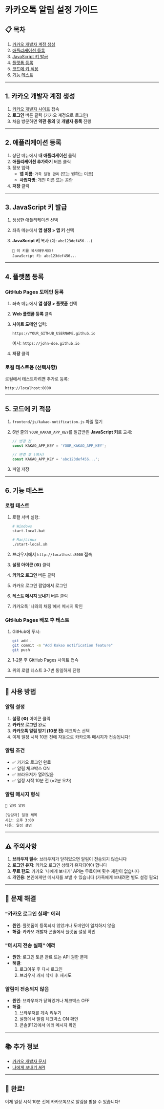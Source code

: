 # 카카오톡 알림 설정 가이드

## 📋 목차
1. [카카오 개발자 계정 생성](#1-카카오-개발자-계정-생성)
2. [애플리케이션 등록](#2-애플리케이션-등록)
3. [JavaScript 키 발급](#3-javascript-키-발급)
4. [플랫폼 등록](#4-플랫폼-등록)
5. [코드에 키 적용](#5-코드에-키-적용)
6. [기능 테스트](#6-기능-테스트)

---

## 1. 카카오 개발자 계정 생성

1. [카카오 개발자 사이트](https://developers.kakao.com) 접속
2. **로그인** 버튼 클릭 (카카오 계정으로 로그인)
3. 처음 방문하면 **약관 동의** 및 **개발자 등록** 진행

---

## 2. 애플리케이션 등록

1. 상단 메뉴에서 **내 애플리케이션** 클릭
2. **애플리케이션 추가하기** 버튼 클릭
3. 정보 입력:
   - **앱 이름**: `가족 일정 관리` (또는 원하는 이름)
   - **사업자명**: 개인 이름 또는 공란
4. **저장** 클릭

---

## 3. JavaScript 키 발급

1. 생성한 애플리케이션 선택
2. 좌측 메뉴에서 **앱 설정 > 앱 키** 선택
3. **JavaScript 키** 복사 (예: `abc123def456...`)

   ```
   📝 이 키를 복사해두세요!
   JavaScript 키: abc123def456...
   ```

---

## 4. 플랫폼 등록

### GitHub Pages 도메인 등록

1. 좌측 메뉴에서 **앱 설정 > 플랫폼** 선택
2. **Web 플랫폼 등록** 클릭
3. **사이트 도메인** 입력:
   ```
   https://YOUR_GITHUB_USERNAME.github.io
   ```
   예시: `https://john-doe.github.io`

4. **저장** 클릭

### 로컬 테스트용 (선택사항)

로컬에서 테스트하려면 추가로 등록:
```
http://localhost:8000
```

---

## 5. 코드에 키 적용

1. `frontend/js/kakao-notification.js` 파일 열기

2. 6번 줄의 `YOUR_KAKAO_APP_KEY`를 발급받은 **JavaScript 키**로 교체:

   ```javascript
   // 변경 전
   const KAKAO_APP_KEY = 'YOUR_KAKAO_APP_KEY';
   
   // 변경 후 (예시)
   const KAKAO_APP_KEY = 'abc123def456...';
   ```

3. 파일 저장

---

## 6. 기능 테스트

### 로컬 테스트

1. 로컬 서버 실행:
   ```bash
   # Windows
   start-local.bat
   
   # Mac/Linux
   ./start-local.sh
   ```

2. 브라우저에서 `http://localhost:8000` 접속

3. **설정 아이콘 (⚙️)** 클릭

4. **카카오 로그인** 버튼 클릭

5. 카카오 로그인 팝업에서 로그인

6. **테스트 메시지 보내기** 버튼 클릭

7. 카카오톡 '나와의 채팅'에서 메시지 확인

### GitHub Pages 배포 후 테스트

1. GitHub에 푸시:
   ```bash
   git add .
   git commit -m "Add Kakao notification feature"
   git push
   ```

2. 1-2분 후 GitHub Pages 사이트 접속

3. 위의 로컬 테스트 3-7번 동일하게 진행

---

## 🎯 사용 방법

### 알림 설정

1. **설정 (⚙️)** 아이콘 클릭
2. **카카오 로그인** 완료
3. **카카오톡 알림 받기 (10분 전)** 체크박스 선택
4. 이제 일정 시작 10분 전에 자동으로 카카오톡 메시지가 전송됩니다!

### 알림 조건

- ✅ 카카오 로그인 완료
- ✅ 알림 체크박스 ON
- ✅ 브라우저가 열려있음
- ✅ 일정 시작 10분 전 (±2분 오차)

### 알림 메시지 형식

```
📅 일정 알림

[담당자] 일정 제목
시간: 오후 3:00
내용: 일정 설명
```

---

## ⚠️ 주의사항

1. **브라우저 필수**: 브라우저가 닫혀있으면 알림이 전송되지 않습니다
2. **로그인 유지**: 카카오 로그인 상태가 유지되어야 합니다
3. **무료 한도**: 카카오 '나에게 보내기' API는 무료이며 횟수 제한이 없습니다
4. **개인용**: 본인에게만 메시지를 보낼 수 있습니다 (가족에게 보내려면 별도 설정 필요)

---

## 🔧 문제 해결

### "카카오 로그인 실패" 에러

- **원인**: 플랫폼이 등록되지 않았거나 도메인이 일치하지 않음
- **해결**: 카카오 개발자 콘솔에서 플랫폼 설정 확인

### "메시지 전송 실패" 에러

- **원인**: 로그인 토큰 만료 또는 API 권한 문제
- **해결**: 
  1. 로그아웃 후 다시 로그인
  2. 브라우저 캐시 삭제 후 재시도

### 알림이 전송되지 않음

- **원인**: 브라우저가 닫혀있거나 체크박스 OFF
- **해결**:
  1. 브라우저를 계속 켜두기
  2. 설정에서 알림 체크박스 ON 확인
  3. 콘솔(F12)에서 에러 메시지 확인

---

## 📚 추가 정보

- [카카오 개발자 문서](https://developers.kakao.com/docs/latest/ko/message/js-link)
- [나에게 보내기 API](https://developers.kakao.com/docs/latest/ko/message/js-link#create-message)

---

## 🎉 완료!

이제 일정 시작 10분 전에 카카오톡으로 알림을 받을 수 있습니다!

